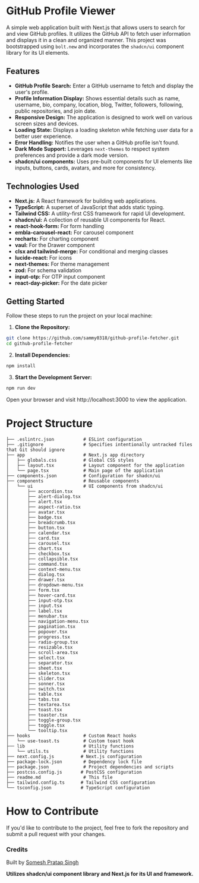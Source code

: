 # GitHub Profile Viewer

A simple web application built with Next.js that allows users to search for and view GitHub profiles. It utilizes the GitHub API to fetch user information and displays it in a clean and organized manner. This project was bootstrapped using `bolt.new` and incorporates the `shadcn/ui` component library for its UI elements.

## Features

- **GitHub Profile Search:** Enter a GitHub username to fetch and display the user's profile.
- **Profile Information Display:** Shows essential details such as name, username, bio, company, location, blog, Twitter, followers, following, public repositories, and join date.
- **Responsive Design:** The application is designed to work well on various screen sizes and devices.
- **Loading State:** Displays a loading skeleton while fetching user data for a better user experience.
- **Error Handling:** Notifies the user when a GitHub profile isn't found.
- **Dark Mode Support:** Leverages `next-themes` to respect system preferences and provide a dark mode version.
- **shadcn/ui components:** Uses pre-built components for UI elements like inputs, buttons, cards, avatars, and more for consistency.

## Technologies Used

- **Next.js:** A React framework for building web applications.
- **TypeScript:** A superset of JavaScript that adds static typing.
- **Tailwind CSS:** A utility-first CSS framework for rapid UI development.
- **shadcn/ui:** A collection of reusable UI components for React.
- **react-hook-form:** For form handling
- **embla-carousel-react:** For carousel component
- **recharts:** For charting component
- **vaul:** For the Drawer component
- **clsx and tailwind-merge:** For conditional and merging classes
- **lucide-react:** For icons
- **next-themes:** For theme management
- **zod:** For schema validation
- **input-otp:** For OTP input component
- **react-day-picker:** For the date picker

## Getting Started

Follow these steps to run the project on your local machine:

1.  **Clone the Repository:**

```bash
git clone https://github.com/sammy0318/github-profile-fetcher.git
cd github-profile-fetcher
```

2. **Install Dependencies:**

```Bash
npm install
```

3. **Start the Development Server:**

```Bash
npm run dev
```

Open your browser and visit http://localhost:3000 to view the application.

# Project Structure

```
├── .eslintrc.json           # ESLint configuration
├── .gitignore               # Specifies intentionally untracked files that Git should ignore
├── app                      # Next.js app directory
│   ├── globals.css          # Global CSS styles
│   ├── layout.tsx           # Layout component for the application
│   └── page.tsx             # Main page of the application
├── components.json          # Configuration for shadcn/ui
├── components               # Reusable components
│   └── ui                   # UI components from shadcn/ui
│       ├── accordion.tsx
│       ├── alert-dialog.tsx
│       ├── alert.tsx
│       ├── aspect-ratio.tsx
│       ├── avatar.tsx
│       ├── badge.tsx
│       ├── breadcrumb.tsx
│       ├── button.tsx
│       ├── calendar.tsx
│       ├── card.tsx
│       ├── carousel.tsx
│       ├── chart.tsx
│       ├── checkbox.tsx
│       ├── collapsible.tsx
│       ├── command.tsx
│       ├── context-menu.tsx
│       ├── dialog.tsx
│       ├── drawer.tsx
│       ├── dropdown-menu.tsx
│       ├── form.tsx
│       ├── hover-card.tsx
│       ├── input-otp.tsx
│       ├── input.tsx
│       ├── label.tsx
│       ├── menubar.tsx
│       ├── navigation-menu.tsx
│       ├── pagination.tsx
│       ├── popover.tsx
│       ├── progress.tsx
│       ├── radio-group.tsx
│       ├── resizable.tsx
│       ├── scroll-area.tsx
│       ├── select.tsx
│       ├── separator.tsx
│       ├── sheet.tsx
│       ├── skeleton.tsx
│       ├── slider.tsx
│       ├── sonner.tsx
│       ├── switch.tsx
│       ├── table.tsx
│       ├── tabs.tsx
│       ├── textarea.tsx
│       ├── toast.tsx
│       ├── toaster.tsx
│       ├── toggle-group.tsx
│       ├── toggle.tsx
│       └── tooltip.tsx
├── hooks                    # Custom React hooks
│   └── use-toast.ts         # Custom toast hook
├── lib                      # Utility functions
│   └── utils.ts             # Utility functions
├── next.config.js          # Next.js configuration
├── package-lock.json        # Dependency lock file
├── package.json             # Project dependencies and scripts
├── postcss.config.js       # PostCSS configuration
├── readme.md                # This file
├── tailwind.config.ts      # Tailwind CSS configuration
└── tsconfig.json           # TypeScript configuration
```

# How to Contribute

If you'd like to contribute to the project, feel free to fork the repository and submit a pull request with your changes.

### Credits

Built by [Somesh Pratap Singh](https://github.com/sammy0318)

**Utilizes shadcn/ui component library and Next.js for its UI and framework.**
